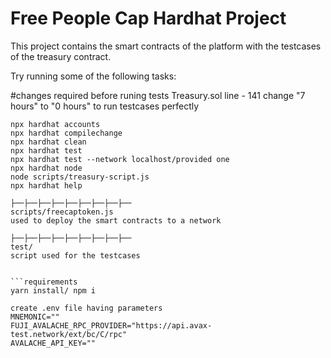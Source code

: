 # Free People Cap Hardhat Project

This project contains the smart contracts of the platform with the testcases of the treasury contract.

Try running some of the following tasks:

#changes required before runing tests
 Treasury.sol 
    line - 141    change "7 hours" to "0 hours" to run testcases perfectly




```shell
npx hardhat accounts
npx hardhat compilechange
npx hardhat clean
npx hardhat test
npx hardhat test --network localhost/provided one
npx hardhat node
node scripts/treasury-script.js
npx hardhat help
```



```folders
├──├──├──├──├──├──├──├──├──
scripts/freecaptoken.js
used to deploy the smart contracts to a network

├──├──├──├──├──├──├──├──├──
test/
script used for the testcases


```requirements
yarn install/ npm i

create .env file having parameters
MNEMONIC=""
FUJI_AVALACHE_RPC_PROVIDER="https://api.avax-test.network/ext/bc/C/rpc"
AVALACHE_API_KEY=""
